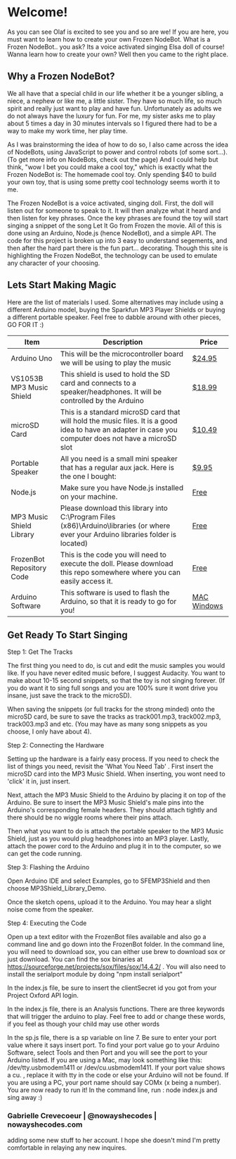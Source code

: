 # Welcome!
As you can see Olaf is excited to see you and so are we! If you are here, you must want to learn how to create your own Frozen NodeBot. What is a Frozen NodeBot.. you ask? Its a voice activated singing Elsa doll of course! Wanna learn how to create your own? Well then you came to the right place.

## Why a Frozen NodeBot?
We all have that a special child in our life whether it be a younger sibling, a niece, a nephew or like me, a little sister. They have so much life, so much spirit and really just want to play and have fun. Unfortunately as adults we do not always have the luxury for fun. For me, my sister asks me to play about 5 times a day in 30 minutes intervals so I figured there had to be a way to make my work time, her play time.

As I was brainstorming the idea of how to do so, I also came across the idea of NodeBots, using JavaScript to power and control robots (of some sort...). (To get more info on NodeBots, check out the page) And I could help but think, "wow I bet you could make a cool toy," which is exactly what the Frozen NodeBot is: The homemade cool toy. Only spending $40 to build your own toy, that is using some pretty cool technology seems worth it to me.

The Frozen NodeBot is a voice activated, singing doll. First, the doll will listen out for someone to speak to it. It will then analyze what it heard and then listen for key phrases. Once the key phrases are found the toy will start singing a snippet of the song Let It Go from Frozen the movie. All of this is done using an Arduino, Node.js (hence NodeBot), and a simple API. The code for this project is broken up into 3 easy to understand segements, and then after the hard part there is the fun part... decorating.
Though this site is highlighting the Frozen NodeBot, the technology can be used to emulate any character of your choosing.

## Lets Start Making Magic

Here are the list of materials I used. Some alternatives may include using a different Arduino model, buying the Sparkfun MP3 Player Shields or buying a different portable speaker. Feel free to dabble around with other pieces, GO FOR IT :)

| Item                      | Description                                                                                                                                            | Price                                                                                                                                                                     |
|---------------------------|--------------------------------------------------------------------------------------------------------------------------------------------------------|---------------------------------------------------------------------------------------------------------------------------------------------------------------------------|
| Arduino Uno               | This will be the microcontroller board we will be using to play the music                                                                              | [$24.95](https://www.sparkfun.com/products/11021)                                                                                                                         |
| VS1053B MP3 Music Shield  | This shield is used to hold the SD card and connects to a speaker/headphones. It will be controlled by the Arduino                                     | [$18.99](http://www.ebay.com/itm/like/271507195831?lpid=82&chn=ps&ul_noapp=true)                                                                                          |
| microSD Card              | This is a standard microSD card that will hold the music files. It is a good idea to have an adapter in case you computer does not have a microSD slot | [$10.49](https://www.amazon.com/Kingston-Digital-microSDHC-SDC4-32GBET/dp/B00DYQYLP2/ref=sr_1_16?s=pc&rps=1&ie=UTF8&qid=1460096763&sr=1-16&refinements=p_85%3A2470955011) |
| Portable Speaker          | All you need is a small mini speaker that has a regular aux jack. Here is the one I bought:                                                            | [$9.95](https://www.amazon.com/Quikcell-Portable-Flexible-Rechargeable-Battery-Pink/dp/B00XZA8K36?ie=UTF8&psc=1&redirect=true&ref_=oh_aui_detailpage_o03_s00)             |
| Node.js                   | Make sure you have Node.js installed on your machine.                                                                                                  | [Free](https://nodejs.org/en/download/)                                                                                                                                   |
| MP3 Music Shield Library  | Please download this library into C:\Program Files (x86)\Arduino\libraries (or where ever your Arduino libraries folder is located)                    | [Free](http://www.geeetech.com/wiki/index.php/File:MP3-TF.zip)                                                                                                            |
| FrozenBot Repository Code | This is the code you will need to execute the doll. Please download this repo somewhere where you can easily access it.                                | [Free](https://github.com/gcrev93/FrozenBot)                                                                                                                              |
| Arduino Software          | This software is used to flash the Arduino, so that it is ready to go for you!                                                                         | [MAC](https://www.arduino.cc/en/Guide/MacOSX) [Windows](https://www.arduino.cc/en/Guide/Windows)                                                                           |

## Get Ready To Start Singing

Step 1: Get The Tracks

The first thing you need to do, is cut and edit the music samples you would like. If you have never edited music before, I suggest Audacity. You want to make about 10-15 second snippets, so that the toy is not singing forever. (If you do want it to sing full songs and you are 100% sure it wont drive you insane, just save the track to the microSD).

When saving the snippets (or full tracks for the strong minded) onto the microSD card, be sure to save the tracks as track001.mp3, track002.mp3, track003.mp3 and etc. (You may have as many song snippets as you choose, I only have about 4).

Step 2: Connecting the Hardware

Setting up the hardware is a fairly easy process. If you need to check the list of things you need, revisit the 'What You Need Tab' . First insert the microSD card into the MP3 Music Shield. When inserting, you wont need to 'click' it in, just insert.

Next, attach the MP3 Music Shield to the Arduino by placing it on top of the Arduino. Be sure to insert the MP3 Music Shield's male pins into the Arduino's corresponding female headers. They should attach tightly and there should be no wiggle rooms where their pins attach.

Then what you want to do is attach the portable speaker to the MP3 Music Shield, just as you would plug headphones into an MP3 player. Lastly, attach the power cord to the Arduino and plug it in to the computer, so we can get the code running.

Step 3: Flashing the Arduino

Open Arduino IDE and select Examples, go to SFEMP3Shield and then choose MP3Shield_Library_Demo.

Once the sketch opens, upload it to the Arduino. You may hear a slight noise come from the speaker.

Step 4: Executing the Code

Open up a text editor with the FrozenBot files available and also go a command line and go down into the FrozenBot folder. In the command line, you will need to download sox, you can either use brew to download sox or just download. You can find the sox binaries at https://sourceforge.net/projects/sox/files/sox/14.4.2/ . You will also need to install the serialport module by doing "npm install serialport"

In the index.js file, be sure to insert the clientSecret id you got from your Project Oxford API login.

In the index.js file, there is an Analysis functions. There are three keywords that will trigger the arduino to play. Feel free to add or change these words, if you feel as though your child may use other words

In the sp.js file, there is a sp variable on line 7. Be sure to enter your port value where it says insert port. To find your port value go to your Arduino Software, select Tools and then Port and you will see the port to your Arduino listed. If you are using a Mac, may look something like this: /dev/tty.usbmodem1411 or /dev/cu.usbmodem1411. If your port value shows a cu. , replace it with tty in the code or else your Arduino will not be found. If you are using a PC, your port name should say COMx (x being a number).
You are now ready to run it! In the command line, run : node index.js and sing away :)


### Gabrielle Crevecoeur | @nowayshecodes | nowayshecodes.com


adding some new stuff to her account. I hope she doesn't mind I'm pretty comfortable in relaying any new inquires. 



